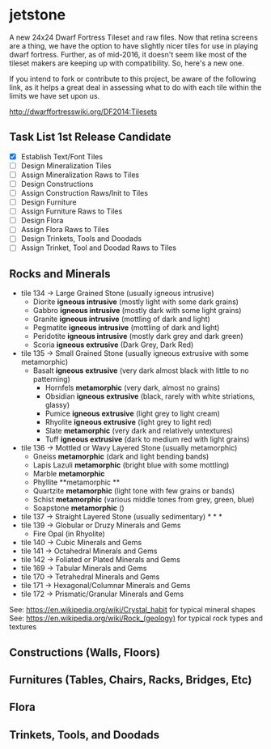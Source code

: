 # jetstone
A new 24x24 Dwarf Fortress Tileset and raw files.  Now that retina screens are a thing, we have the option to have slightly nicer tiles for use in playing dwarf fortress.  Further, as of mid-2016, it doesn't seem like most of the tileset makers are keeping up with compatibility.  So, here's a new one.

If you intend to fork or contribute to this project, be aware of the following link, as it helps a great deal in assessing what to do with each tile within the limits we have set upon us.

http://dwarffortresswiki.org/DF2014:Tilesets

## Task List 1st Release Candidate

- [x] Establish Text/Font Tiles
- [ ] Design Mineralization Tiles
- [ ] Assign Mineralization Raws to Tiles
- [ ] Design Constructions
- [ ] Assign Construction Raws/Init to Tiles
- [ ] Design Furniture
- [ ] Assign Furniture Raws to Tiles
- [ ] Design Flora
- [ ] Assign Flora Raws to Tiles
- [ ] Design Trinkets, Tools and Doodads
- [ ] Assign Trinket, Tool and Doodad Raws to Tiles

## Rocks and Minerals

* tile 134 -> Large Grained Stone (usually igneous intrusive)
	* Diorite **igneous intrusive** (mostly light with some dark grains)
	* Gabbro **igneous intrusive** (mostly dark with some light grains)
  * Granite **igneous intrusive** (mottling of dark and light)
  * Pegmatite **igneous intrusive** (mottling of dark and light)
  * Peridotite **igneous intrusive** (mostly dark grey and dark green)
  * Scoria **igneous extrusive** (Dark Grey, Dark Red)
* tile 135 -> Small Grained Stone (usually igneous extrusive with some metamorphic)
  * Basalt **igneous extrusive** (very dark almost black with little to no patterning)
	* Hornfels **metamorphic** (very dark, almost no grains)
	* Obsidian **igneous extrusive** (black, rarely with white striations, glassy)
	* Pumice **igneous extrusive** (light grey to light cream)
	* Rhyolite **igneous extrusive** (light grey to light red)
	* Slate **metamorphic** (very dark and relatively untextures)
	* Tuff **igneous extrusive** (dark to medium red with light grains)
* tile 136 -> Mottled or Wavy Layered Stone (usually metamorphic)
	* Gneiss **metamorphic** (dark and light bending bands)
	* Lapis Lazuli **metamorphic** (bright blue with some mottling)
	* Marble **metamorphic**
	* Phyllite **metamorphic **
	* Quartzite **metamorphic** (light tone with few grains or bands)
	* Schist **metamorphic** (various middle tones from grey, green, blue)
	* Soapstone **metamorphic** ()
* tile 137 -> Straight Layered Stone (usually sedimentary)
	* 
	*
	*
* tile 139 -> Globular or Druzy Minerals and Gems
	* Fire Opal (in Rhyolite)
* tile 140 -> Cubic Minerals and Gems
* tile 141 -> Octahedral Minerals and Gems
* tile 142 -> Foliated or Plated Minerals and Gems
* tile 169 -> Tabular Minerals and Gems
* tile 170 -> Tetrahedral Minerals and Gems
* tile 171 -> Hexagonal/Columnar Minerals and Gems
* tile 172 -> Prismatic/Granular Minerals and Gems

See: https://en.wikipedia.org/wiki/Crystal_habit for typical mineral shapes
See: https://en.wikipedia.org/wiki/Rock_(geology) for typical rock types and textures

## Constructions (Walls, Floors)

## Furnitures (Tables, Chairs, Racks, Bridges, Etc)

## Flora

## Trinkets, Tools, and Doodads